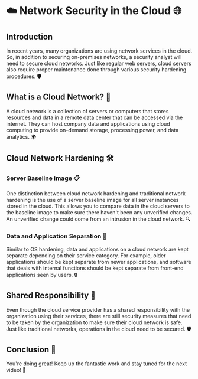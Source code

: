 # ☁️ Network Security in the Cloud 🌐

## Introduction
In recent years, many organizations are using network services in the cloud. So, in addition to securing on-premises networks, a security analyst will need to secure cloud networks. Just like regular web servers, cloud servers also require proper maintenance done through various security hardening procedures. 🛡️

## What is a Cloud Network? 🤔
A cloud network is a collection of servers or computers that stores resources and data in a remote data center that can be accessed via the internet. They can host company data and applications using cloud computing to provide on-demand storage, processing power, and data analytics. 🌍

## Cloud Network Hardening 🛠️
### Server Baseline Image 📋
One distinction between cloud network hardening and traditional network hardening is the use of a server baseline image for all server instances stored in the cloud. This allows you to compare data in the cloud servers to the baseline image to make sure there haven't been any unverified changes. An unverified change could come from an intrusion in the cloud network. 🔍

### Data and Application Separation 📂
Similar to OS hardening, data and applications on a cloud network are kept separate depending on their service category. For example, older applications should be kept separate from newer applications, and software that deals with internal functions should be kept separate from front-end applications seen by users. 🔒

## Shared Responsibility 🤝
Even though the cloud service provider has a shared responsibility with the organization using their services, there are still security measures that need to be taken by the organization to make sure their cloud network is safe. Just like traditional networks, operations in the cloud need to be secured. 🛡️

## Conclusion 🌟
You're doing great! Keep up the fantastic work and stay tuned for the next video! 🚀
